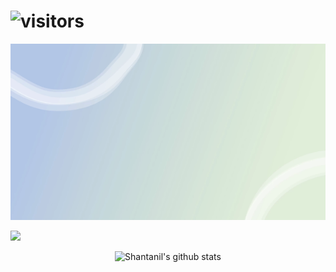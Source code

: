 # ![visitors](https://komarev.com/ghpvc/?username=Shantanil)
<!--![](https://github.com/ShantanilBagchi/ShantanilBagchi/blob/master/Dark-Blue-and-Turquoise-Gaming-Youtube-Channel-Art-new-copy.jpg)-->
<p align="center">
<img src="https://github.com/ShantanilBagchi/ShantanilBagchi/blob/master/GIF.gif">
  </p>
  
<!--I am **Shantanil(Neil)** pursuing my Master's Degree (Thesis) in Electrical and Computer Engineering from <a href="https://www.mcgill.ca//"> <b>McGill University</b>, Montreal</a>.-->

<!--I am an Ex-Instrumentation and Control engineer with 4 yrs. experience in the Oil and Gas industry for a Fortune 500 company <a href="https://www.gailonline.com/home.html#maincontent"> <b>GAIL India LTD</b></a>. 
Current focus - Developing non-probabilistic algorithm for improving estimation for non linear processes. 
Currently Learning - **Data Science and Machine Learning**.-->


<!--## How I Work
I'm the type of person who will ask **“What can I do to help and improve?”** when presented with a problem and will pitch in whenever needed to find out of box solutions to existing processes. I'm energized by collaborating with other people to find solutions and implementing them to see production improvement. 
Checklists are my absolute favorite. ✅ Breaking down large chunk of work to managable bits.-->

[<img src="https://img.shields.io/badge/linkedin-%230077B5.svg?&style=for-the-badge&logo=linkedin&logoColor=white"/>](https://www.linkedin.com/in/shantanilbagchi/)

<p align="center">
  <img align="centre" src="https://github-readme-stats.vercel.app/api?username=shantanilbagchi&show_icons=true&title_color=fffffff&icon_color=000000&text_color=000000" alt="Shantanil's github stats"/>
  <!--<img align="left" src="https://github-readme-stats.vercel.app/api/top-langs/?username=shantanilbagchi&title_color=fffffff&icon_color=000000&text_color=000000" />-->
</p>




 
<!--[![Email Badge](https://img.shields.io/badge/-shantanil.bagchi@mail.mcgill.ca-black?style=flat-square&logo=Gmail&logoColor=white&link=mailto:shantanil.bagchi@mail.mcgill.ca)](mailto:shantanil.bagchi@mail.mcgill.ca)-->



<br><br>

<!--![<Stats>](https://github-readme-stats.shantanilbagchi.vercel.app/api?username=<shantanilbagchi&show_icons=true&theme=radical)-->


